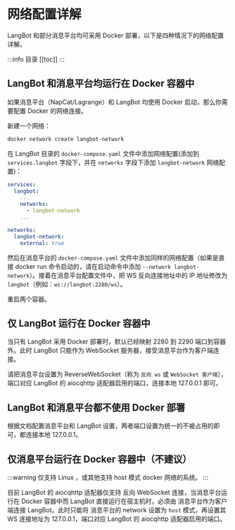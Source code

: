 # 网络配置详解

LangBot 和部分消息平台均可采用 Docker 部署，以下是四种情况下的网络配置详解。

:::info 目录
[[toc]]
:::

## LangBot 和消息平台均运行在 Docker 容器中

如果消息平台（NapCat/Lagrange）和 LangBot 均使用 Docker 启动，那么你需要配置 Docker 的网络连接。

新建一个网络：

```bash
docker network create langbot-network
```

在 LangBot 目录的 `docker-compose.yaml` 文件中添加网络配置(添加到 `services.langbot` 字段下，并在 `networks` 字段下添加 `langbot-network` 网络配置)：

```yaml
services:
  langbot:
    ...
    networks:
      - langbot-network
    ...

networks:
  langbot-network:
    external: true
```

然后在消息平台的 `docker-compose.yaml` 文件中添加同样的网络配置（如果是直接 docker run 命令启动的，请在启动命令中添加 `--network langbot-network`）。接着在消息平台配置文件中，把 WS 反向连接地址中的 IP 地址修改为 `langbot`（例如：`ws://langbot:2280/ws`）。

重启两个容器。



## 仅 LangBot 运行在 Docker 容器中

当只有 LangBot 采用 Docker 部署时，默认已经映射 2280 到 2290 端口到容器外。此时 LangBot 只能作为 WebSocket 服务器，接受消息平台作为客户端连接。

请把消息平台设置为 ReverseWebSocket（称为 `反向 ws` 或 `WebSocket 客户端`），端口对应 LangBot 的 aiocqhttp 适配器启用的端口，连接本地 127.0.0.1 即可。


## LangBot 和消息平台都不使用 Docker 部署

根据文档配置消息平台和 LangBot 设置，两者端口设置为统一的不被占用的即可，都连接本地 127.0.0.1。

## 仅消息平台运行在 Docker 容器中（不建议）

:::warning
仅支持 Linux ，或其他支持 host 模式 docker 网络的系统。
:::

目前 LangBot 的 aiocqhttp 适配器仅支持 反向 WebSocket 连接，当消息平台运行在 Docker 容器中而 LangBot 直接运行在宿主机时，必须由 消息平台作为客户端连接 LangBot。此时只能将 消息平台的 network 设置为 `host` 模式，再设置其 WS 连接地址为 127.0.0.1，端口对应 LangBot 的 aiocqhttp 适配器启用的端口。
